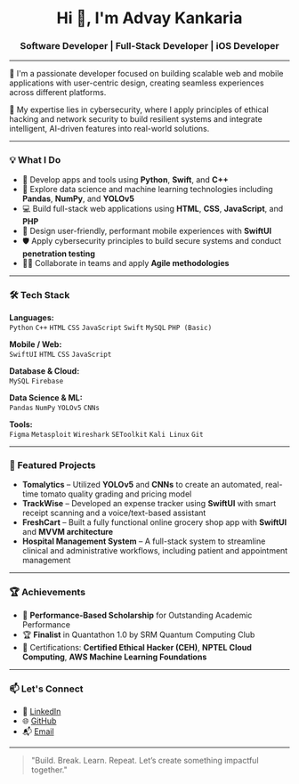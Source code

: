 <h1 align="center">Hi 👋, I'm Advay Kankaria</h1>
<h3 align="center">Software Developer | Full-Stack Developer | iOS Developer</h3>

---

🎯 I'm a passionate developer focused on building scalable web and mobile applications with user-centric design, creating seamless experiences across different platforms.

🔧 My expertise lies in cybersecurity, where I apply principles of ethical hacking and network security to build resilient systems and integrate intelligent, AI-driven features into real-world solutions.

---

### 💡 What I Do

- 🚀 Develop apps and tools using **Python**, **Swift**, and **C++**
- 🧠 Explore data science and machine learning technologies including **Pandas**, **NumPy**, and **YOLOv5**
- 💻 Build full-stack web applications using **HTML**, **CSS**, **JavaScript**, and **PHP**
- 📱 Design user-friendly, performant mobile experiences with **SwiftUI**
- 🛡️ Apply cybersecurity principles to build secure systems and conduct **penetration testing**
- 👨‍💻 Collaborate in teams and apply **Agile methodologies**

---

### 🛠 Tech Stack

**Languages:**  
`Python` `C++` `HTML` `CSS` `JavaScript` `Swift` `MySQL` `PHP (Basic)`

**Mobile / Web:**  
`SwiftUI` `HTML` `CSS` `JavaScript`

**Database & Cloud:**  
`MySQL` `Firebase`

**Data Science & ML:**  
`Pandas` `NumPy` `YOLOv5` `CNNs`

**Tools:**  
`Figma` `Metasploit` `Wireshark` `SEToolkit` `Kali Linux` `Git`

---

### 🧩 Featured Projects

- **Tomalytics** – Utilized **YOLOv5** and **CNNs** to create an automated, real-time tomato quality grading and pricing model  
- **TrackWise** – Developed an expense tracker using **SwiftUI** with smart receipt scanning and a voice/text-based assistant  
- **FreshCart** – Built a fully functional online grocery shop app with **SwiftUI** and **MVVM architecture**  
- **Hospital Management System** – A full-stack system to streamline clinical and administrative workflows, including patient and appointment management  

---

### 🏆 Achievements

- 🏅 **Performance-Based Scholarship** for Outstanding Academic Performance  
- 🏆 **Finalist** in Quantathon 1.0 by SRM Quantum Computing Club  
- 📜 Certifications: **Certified Ethical Hacker (CEH)**, **NPTEL Cloud Computing**, **AWS Machine Learning Foundations**

---

### 📫 Let's Connect

- 🔗 [LinkedIn](www.linkedin.com/in/advaykankaria)
- 🌐 [GitHub](https://github.com/AdvayKankaria)
- 📬 [Email](mailto:advaykankaria@gmail.com)

---

> "Build. Break. Learn. Repeat. Let’s create something impactful together."
